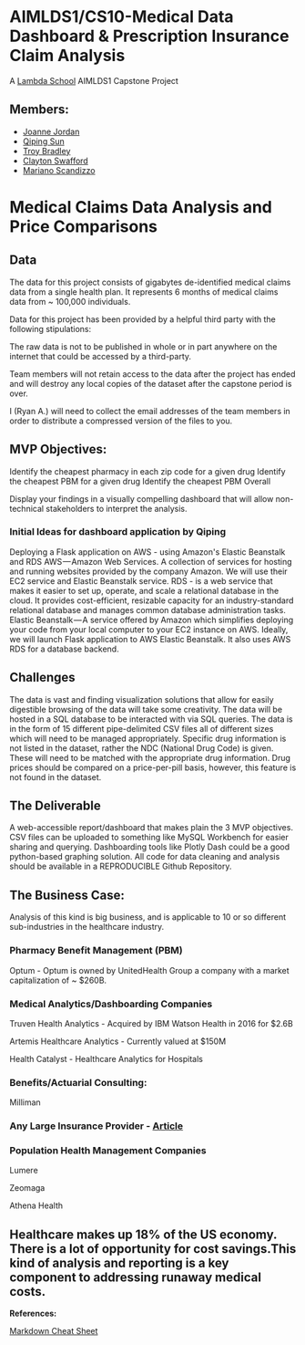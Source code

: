 # AIMLDS1/CS10-Medical Data Dashboard & Prescription Insurance Claim Analysis
A [Lambda School](https://lambdaschool.com/) AIMLDS1 Capstone Project

## Members:
- [Joanne Jordan](https://github.com/jojordan3) 
- [Qiping Sun](https://github.com/shellysun)
- [Troy Bradley](https://github.com/bitcointroy)
- [Clayton Swafford](https://github.com/waterFlowin)
- [Mariano Scandizzo](https://github.com/mscandizzo) 


# Medical Claims Data Analysis and Price Comparisons

## Data

The data for this project consists of gigabytes de-identified medical claims data from a single health plan. It represents 6 months of medical claims data from ~ 100,000 individuals.

Data for this project has been provided by a helpful third party with the following stipulations:

The raw data is not to be published in whole or in part anywhere on the internet that could be accessed by a third-party.

Team members will not retain access to the data after the project has ended and will destroy any local copies of the dataset after the capstone period is over.

I (Ryan A.) will need to collect the email addresses of the team members in order to distribute a compressed version of the files to you.

## MVP Objectives:

Identify the cheapest pharmacy in each zip code for a given drug
Identify the cheapest PBM for a given drug
Identify the cheapest PBM Overall

Display your findings in a visually compelling dashboard that will allow non-technical stakeholders to interpret the analysis.

### Initial Ideas for dashboard application by Qiping
Deploying a Flask application on AWS - using Amazon's Elastic Beanstalk and RDS
AWS — Amazon Web Services. A collection of services for hosting and running websites provided by the company Amazon. We will use their EC2 service and Elastic Beanstalk service.
RDS - is a web service that makes it easier to set up, operate, and scale a relational database in the cloud. It provides cost-efficient, resizable capacity for an industry-standard relational database and manages common database administration tasks.
Elastic Beanstalk — A service offered by Amazon which simplifies deploying your code from your local computer to your EC2 instance on AWS.
Ideally, we will launch Flask application to AWS Elastic Beanstalk. It also uses AWS RDS for a database backend.

## Challenges

The data is vast and finding visualization solutions that allow for easily digestible browsing of the data will take some creativity.
The data will be hosted in a SQL database to be interacted with via SQL queries.
The data is in the form of 15 different pipe-delimited CSV files all of different sizes which will need to be managed appropriately.
Specific drug information is not listed in the dataset, rather the NDC (National Drug Code) is given. These will need to be matched with the appropriate drug information.
Drug prices should be compared on a price-per-pill basis, however, this feature is not found in the dataset.

## The Deliverable

A web-accessible report/dashboard that makes plain the 3 MVP objectives.
CSV files can be uploaded to something like MySQL Workbench for easier sharing and querying. 
Dashboarding tools like Plotly Dash could be a good python-based graphing solution. 
All code for data cleaning and analysis should be available in a REPRODUCIBLE Github Repository.

## The Business Case:

Analysis of this kind is big business, and is applicable to 10 or so different sub-industries in the healthcare industry.

### Pharmacy Benefit Management (PBM)

Optum - Optum is owned by UnitedHealth Group a company with a market capitalization of ~ $260B.

### Medical Analytics/Dashboarding Companies 

Truven Health Analytics - Acquired by IBM Watson Health in 2016 for $2.6B

Artemis Healthcare Analytics - Currently valued at $150M

Health Catalyst -  Healthcare Analytics for Hospitals 

### Benefits/Actuarial Consulting:

Milliman 

### Any Large Insurance Provider - [Article](https://healthitanalytics.com/news/93-of-payers-providers-say-predictive-analytics-is-the-future)

### Population Health Management Companies

Lumere

Zeomaga

Athena Health

## Healthcare makes up 18% of the US economy. There is a lot of opportunity for cost savings.This kind of analysis and reporting is a key component to addressing runaway medical costs.


**References:**

[Markdown Cheat Sheet](https://github.com/adam-p/markdown-here/wiki/Markdown-Cheatsheet)
